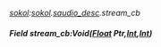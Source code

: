 _[sokol](../../modules/sokol/sokol-module.md):[sokol](../../modules/sokol/sokol-module.md).[saudio\_desc](../../modules/sokol/sokol-saudio_desc.md).stream\_cb_
##### Field stream\_cb:Void([Float](../../modules/wonkey/wonkey-types-float.md) Ptr,[Int](../../modules/wonkey/wonkey-types-int.md),[Int](../../modules/wonkey/wonkey-types-int.md))
